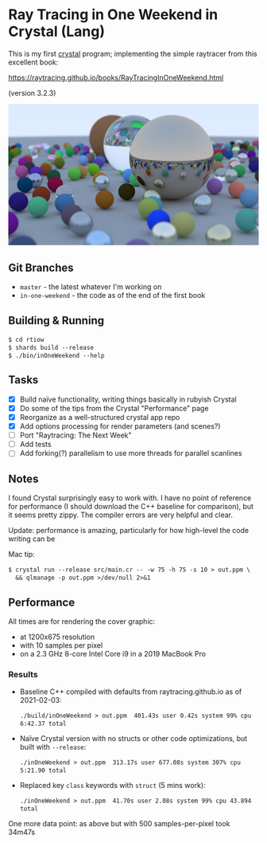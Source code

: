 # Ray Tracing in One Weekend in Crystal (Lang)

This is my first [crystal][cl] program; implementing the simple raytracer from
this excellent book:

https://raytracing.github.io/books/RayTracingInOneWeekend.html

(version 3.2.3)

![render](out.jpg)

## Git Branches

- `master` - the latest whatever I'm working on
- `in-one-weekend` - the code as of the end of the first book

## Building & Running

```
$ cd rtiow
$ shards build --release
$ ./bin/inOneWeekend --help
```

## Tasks

- [x] Build naïve functionality, writing things basically in rubyish Crystal
- [x] Do some of the tips from the Crystal "Performance" page
- [x] Reorganize as a well-structured crystal app repo
- [x] Add options processing for render parameters (and scenes?)
- [ ] Port "Raytracing: The Next Week"
- [ ] Add tests
- [ ] Add forking(?) parallelism to use more threads for parallel scanlines

## Notes

I found Crystal surprisingly easy to work with. I have no point of reference
for performance (I should download the C++ baseline for comparison), but it
seems pretty zippy. The compiler errors are very helpful and clear.

Update: performance is amazing, particularly for how high-level the code
writing can be

Mac tip:

```
$ crystal run --release src/main.cr -- -w 75 -h 75 -s 10 > out.ppm \
  && qlmanage -p out.ppm >/dev/null 2>&1
```

## Performance

All times are for rendering the cover graphic:

- at 1200x675 resolution
- with 10 samples per pixel
- on a 2.3 GHz 8-core Intel Core i9 in a 2019 MacBook Pro

### Results

- Baseline C++ compiled with defaults from raytracing.github.io as of
  2021-02-03:
  ```
  ./build/inOneWeekend > out.ppm  401.43s user 0.42s system 99% cpu 6:42.37 total
  ```
- Naïve Crystal version with no structs or other code optimizations, but
  built with `--release`:
  ```
  ./inOneWeekend > out.ppm  313.17s user 677.08s system 307% cpu 5:21.90 total
  ```
- Replaced key `class` keywords with `struct` (5 mins work):
  ```
  ./inOneWeekend > out.ppm  41.70s user 2.08s system 99% cpu 43.894 total
  ```

One more data point: as above but with 500 samples-per-pixel took 34m47s

[cl]: https://crystal-lang.org/
